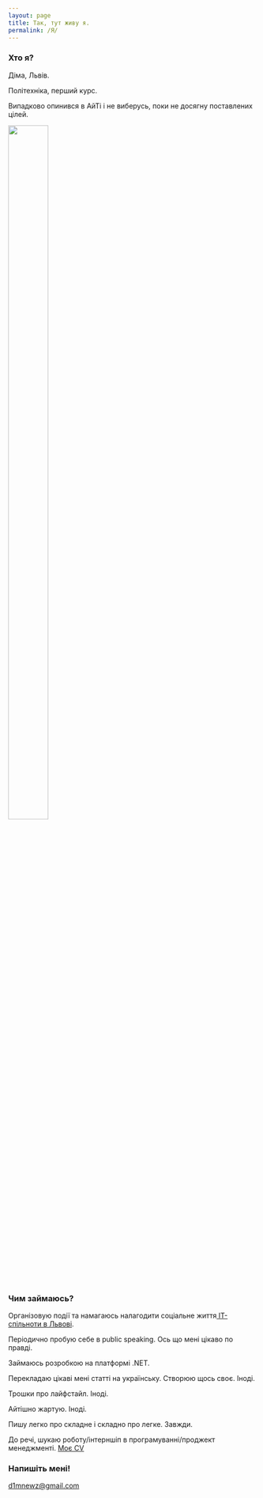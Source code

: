```yaml
---
layout: page
title: Так, тут живу я.
permalink: /Я/
---
```


### Хто я?

Діма, Львів. 

Політехніка, перший курс. 

Випадково опинився в АйТі і не виберусь, поки не досягну поставлених цілей. 

<img display = "block" width = "40%" height = "60%" src = "https://pp.vk.me/c836330/v836330859/19c1b/G3aZ8ebiez0.jpg"/>

### Чим займаюсь?

Організовую події та намагаюсь налагодити соціальне життя<a href = "https://vk.com/lviv.item" target = "_blank"> ІТ-спільноти в Львові</a>.

Періодично пробую себе в public speaking. Ось що мені цікаво по правді.

Займаюсь розробкою на платформі .NET.

Перекладаю цікаві мені статті на українську. Створюю щось своє. Іноді.

Трошки про лайфстайл. Іноді.

Айтішно жартую. Іноді.

Пишу легко про складне і складно про легке. Завжди.

До речі, шукаю роботу/інтерншіп в програмуванні/проджект менеджменті. 
<a href="{{ site.baseurl }}/cv.pdf" target = "_blank" >Моє CV</a>

### Напишіть мені!

[d1mnewz@gmail.com](mailto:d1mnewz@gmail.com)
